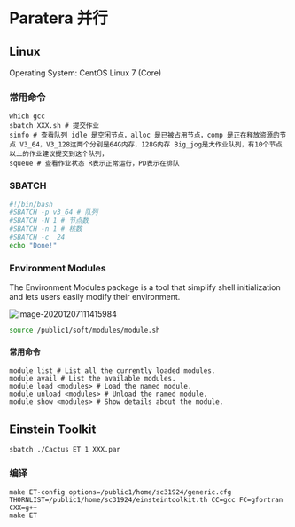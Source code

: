 # Paratera 并行

## Linux

Operating System: CentOS Linux 7 (Core)

### 常用命令

```shell
which gcc
sbatch XXX.sh # 提交作业
sinfo # 查看队列 idle 是空闲节点，alloc 是已被占用节点，comp 是正在释放资源的节点 V3_64，V3_128这两个分别是64G内存，128G内存 Big_jog是大作业队列，有10个节点以上的作业建议提交到这个队列，
squeue # 查看作业状态 R表示正常运行，PD表示在排队
```

### SBATCH

```bash
#!/bin/bash
#SBATCH -p v3_64 # 队列
#SBATCH -N 1 # 节点数
#SBATCH -n 1 # 核数
#SBATCH -c  24
echo "Done!"
```

### Environment Modules

The Environment Modules package is a tool that simplify shell initialization and lets users easily modify their environment.

![image-20201207111415984](https://tva1.sinaimg.cn/large/0081Kckwgy1glf4dg2w2aj31ku09g0w7.jpg)

```sh
source /public1/soft/modules/module.sh
```

#### 常用命令

```shell
module list # List all the currently loaded modules.
module avail # List the available modules.
module load <modules> # Load the named module.
module unload <modules> # Unload the named module.
module show <modules> # Show details about the module.
```

## Einstein Toolkit

```shell
sbatch ./Cactus ET 1 XXX.par
```

### 编译

```
make ET-config options=/public1/home/sc31924/generic.cfg THORNLIST=/public1/home/sc31924/einsteintoolkit.th CC=gcc FC=gfortran CXX=g++
make ET
```


